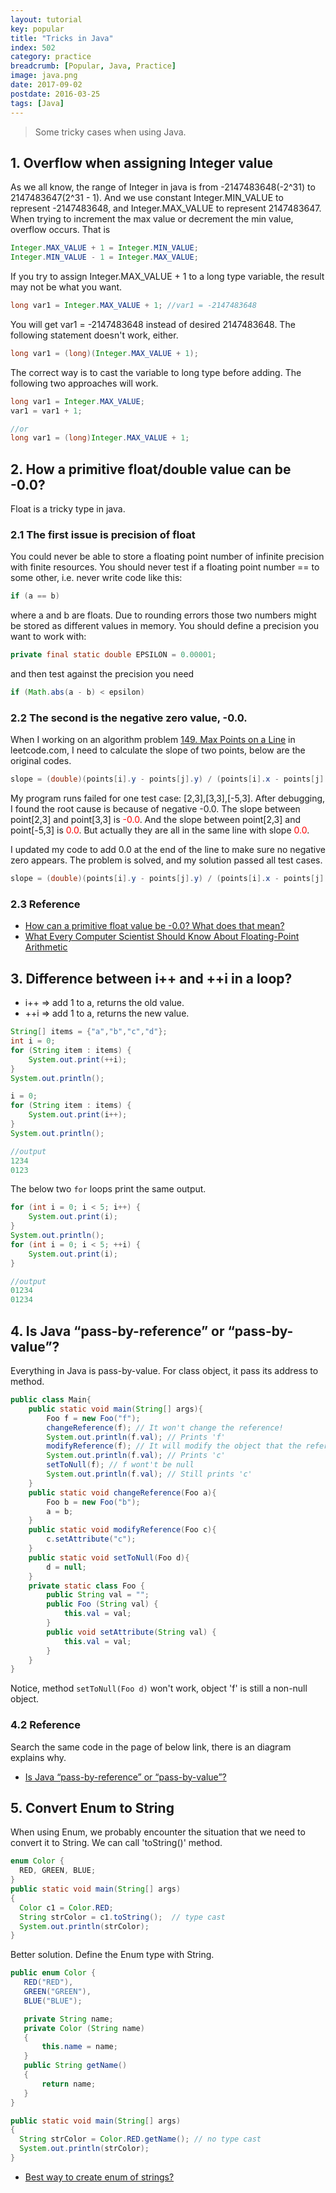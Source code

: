 ```yaml
---
layout: tutorial
key: popular
title: "Tricks in Java"
index: 502
category: practice
breadcrumb: [Popular, Java, Practice]
image: java.png
date: 2017-09-02
postdate: 2016-03-25
tags: [Java]
---
```


> Some tricky cases when using Java.

## 1. Overflow when assigning Integer value
As we all know, the range of Integer in java is from -2147483648(-2^31) to 2147483647(2^31 - 1). And we use constant Integer.MIN_VALUE to represent -2147483648, and Integer.MAX_VALUE to represent 2147483647. When trying to increment the max value or decrement the min value, overflow occurs. That is

```java
Integer.MAX_VALUE + 1 = Integer.MIN_VALUE;
Integer.MIN_VALUE - 1 = Integer.MAX_VALUE;
```

If you try to assign Integer.MAX_VALUE + 1 to a long type variable, the result may not be what you want.

```java
long var1 = Integer.MAX_VALUE + 1; //var1 = -2147483648
```

You will get var1 = -2147483648 instead of desired 2147483648. The following statement doesn't work, either.

```java
long var1 = (long)(Integer.MAX_VALUE + 1);
```

The correct way is to cast the variable to long type before adding. The following two approaches will work.

```java
long var1 = Integer.MAX_VALUE;
var1 = var1 + 1;

//or
long var1 = (long)Integer.MAX_VALUE + 1;
```

## 2. How a primitive float/double value can be -0.0?  
Float is a tricky type in java.  

### 2.1 The first issue is precision of float
You could never be able to store a floating point number of infinite precision with finite resources. You should never test if a floating point number == to some other, i.e. never write code like this:

```java
if (a == b)
```

where a and b are floats. Due to rounding errors those two numbers might be stored as different values in memory. You should define a precision you want to work with:

```java
private final static double EPSILON = 0.00001;
```

and then test against the precision you need

```java
if (Math.abs(a - b) < epsilon)
```

### 2.2 The second is the negative zero value, -0.0.  
When I working on an algorithm problem [149. Max Points on a Line](https://leetcode.com/problems/max-points-on-a-line/) in leetcode.com, I need to calculate the slope of two points, below are the original codes.

```java
slope = (double)(points[i].y - points[j].y) / (points[i].x - points[j].x);
```

My program runs failed for one test case: [2,3],[3,3],[-5,3]. After debugging, I found the root cause is because of negative -0.0. The slope between point[2,3] and point[3,3] is <span style='color:red'>-0.0</span>. And the slope between point[2,3] and point[-5,3] is <span style='color:red'>0.0</span>. But actually they are all in the same line with slope <span style='color:red'>0.0</span>.

I updated my code to add 0.0 at the end of the line to make sure no negative zero appears. The problem is solved, and my solution passed all test cases.

```java
slope = (double)(points[i].y - points[j].y) / (points[i].x - points[j].x) + 0.0;
```
### 2.3 Reference
* [How can a primitive float value be -0.0? What does that mean?](http://stackoverflow.com/questions/6724031/how-can-a-primitive-float-value-be-0-0-what-does-that-mean)
* [What Every Computer Scientist Should Know About Floating-Point Arithmetic](http://docs.oracle.com/cd/E19957-01/806-3568/ncg_goldberg.html)

## 3. Difference between i++ and ++i in a loop?
* i++ => add 1 to a, returns the old value.
* ++i => add 1 to a, returns the new value.

```java
String[] items = {"a","b","c","d"};
int i = 0;
for (String item : items) {
    System.out.print(++i);
}
System.out.println();

i = 0;
for (String item : items) {
    System.out.print(i++);
}
System.out.println();

//output
1234
0123
```

The below two `for` loops print the same output.
```java
for (int i = 0; i < 5; i++) {
    System.out.print(i);
}
System.out.println();
for (int i = 0; i < 5; ++i) {
    System.out.print(i);
}

//output
01234
01234
```

## 4. Is Java “pass-by-reference” or “pass-by-value”?
Everything in Java is pass-by-value. For class object, it pass its address to method.
```java
public class Main{
    public static void main(String[] args){
        Foo f = new Foo("f");
        changeReference(f); // It won't change the reference!
        System.out.println(f.val); // Prints 'f'
        modifyReference(f); // It will modify the object that the reference variable "f" refers to!
        System.out.println(f.val); // Prints 'c'
        setToNull(f); // f wont't be null
        System.out.println(f.val); // Still prints 'c'
    }
    public static void changeReference(Foo a){
        Foo b = new Foo("b");
        a = b;
    }
    public static void modifyReference(Foo c){
        c.setAttribute("c");
    }
    public static void setToNull(Foo d){
        d = null;
    }
    private static class Foo {
        public String val = "";
        public Foo (String val) {
            this.val = val;
        }
        public void setAttribute(String val) {
            this.val = val;
        }
    }
}
```
Notice, method `setToNull(Foo d)` won't work, object 'f' is still a non-null object.

### 4.2 Reference
Search the same code in the page of below link, there is an diagram explains why.
* [Is Java “pass-by-reference” or “pass-by-value”?](https://stackoverflow.com/questions/40480/is-java-pass-by-reference-or-pass-by-value)

## 5. Convert Enum to String
When using Enum, we probably encounter the situation that we need to convert it to String. We can call 'toString()' method.
```java
enum Color {
  RED, GREEN, BLUE;
}
public static void main(String[] args)
{
  Color c1 = Color.RED;
  String strColor = c1.toString();  // type cast
  System.out.println(strColor);
}
```
Better solution. Define the Enum type with String.
```java
public enum Color {
   RED("RED"),
   GREEN("GREEN"),
   BLUE("BLUE");

   private String name;
   private Color (String name)
   {
       this.name = name;
   }
   public String getName()
   {
       return name;
   }
}

public static void main(String[] args)
{
  String strColor = Color.RED.getName(); // no type cast
  System.out.println(strColor);
}
```
* [Best way to create enum of strings?](https://stackoverflow.com/questions/3978654/best-way-to-create-enum-of-strings)
